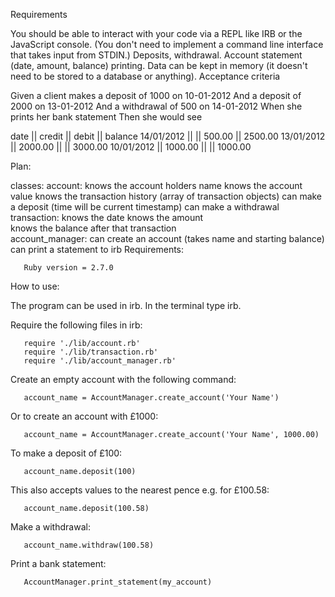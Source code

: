 Requirements

You should be able to interact with your code via a REPL like IRB or the JavaScript console. (You don't need to implement a command line interface that takes input from STDIN.)
Deposits, withdrawal.
Account statement (date, amount, balance) printing.
Data can be kept in memory (it doesn't need to be stored to a database or anything).
Acceptance criteria

Given a client makes a deposit of 1000 on 10-01-2012
And a deposit of 2000 on 13-01-2012
And a withdrawal of 500 on 14-01-2012
When she prints her bank statement
Then she would see

date || credit || debit || balance
14/01/2012 || || 500.00 || 2500.00
13/01/2012 || 2000.00 || || 3000.00
10/01/2012 || 1000.00 || || 1000.00

Plan:

classes: 
       account: knows the account holders name
                knows the account value
                knows the transaction history (array of transaction objects)
                can make a deposit (time will be current timestamp)
                can make a withdrawal
       transaction: knows the date
                    knows the amount  
                    knows the balance after that transaction  
       account_manager: can create an account (takes name and starting balance)
                        can print a statement to irb
Requirements:

       Ruby version = 2.7.0

How to use:

The program can be used in irb. In the terminal type irb.

Require the following files in irb:

       require './lib/account.rb'
       require './lib/transaction.rb'
       require './lib/account_manager.rb'

Create an empty account with the following command:
 
       account_name = AccountManager.create_account('Your Name')

Or to create an account with £1000:

       account_name = AccountManager.create_account('Your Name', 1000.00)

To make a deposit of £100: 
 
       account_name.deposit(100)

This also accepts values to the nearest pence e.g. for £100.58:

       account_name.deposit(100.58)

Make a withdrawal: 

       account_name.withdraw(100.58)

Print a bank statement:

       AccountManager.print_statement(my_account)

